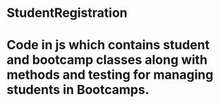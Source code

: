 # StudentRegistration
# Code in js which contains student and bootcamp classes along with methods and testing for managing students in Bootcamps. 
